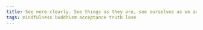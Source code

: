 ```yaml
---
title: See more clearly. See things as they are, see ourselves as we are.
tags: mindfulness buddhism acceptance truth love
---
```

